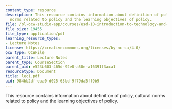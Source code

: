 ```yaml
---
content_type: resource
description: This resource contains information about definition of policy, cultural
  norms related to policy and the learning objectives of policy.
file: /ol-ocw-studio-app/courses/esd-10-introduction-to-technology-and-policy-fall-2006/984bb2dfeaa0d02563bd9f79da5ff9b9_lec1.pdf
file_size: 19455
file_type: application/pdf
learning_resource_types:
- Lecture Notes
license: https://creativecommons.org/licenses/by-nc-sa/4.0/
ocw_type: OCWFile
parent_title: Lecture Notes
parent_type: CourseSection
parent_uid: e523b603-465d-92e8-a50e-a16391f3aca1
resourcetype: Document
title: lec1.pdf
uid: 984bb2df-eaa0-d025-63bd-9f79da5ff9b9
---
```

This resource contains information about definition of policy, cultural norms related to policy and the learning objectives of policy.